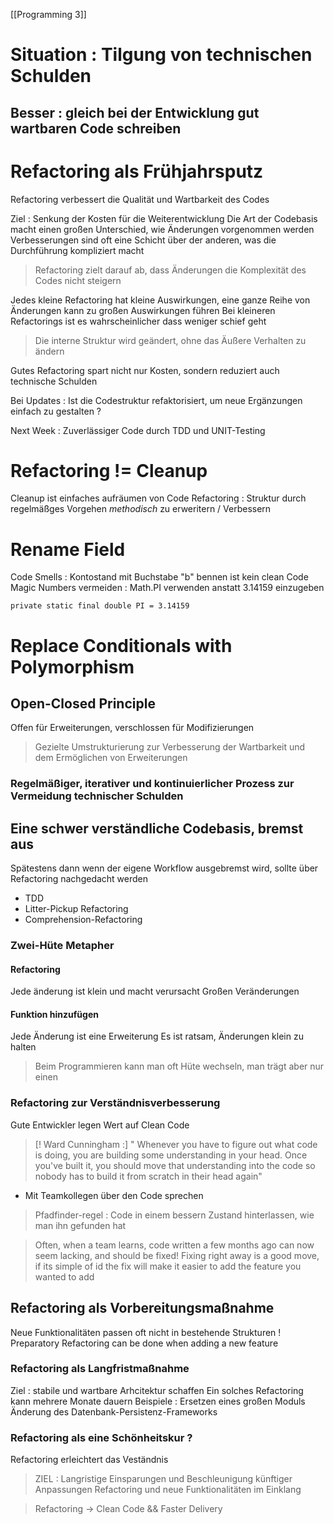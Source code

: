 [[Programming 3]]
# Situation : Tilgung von technischen Schulden

## Besser : gleich bei der Entwicklung gut wartbaren Code schreiben

# Refactoring als Frühjahrsputz
Refactoring verbessert die Qualität und Wartbarkeit des Codes

Ziel : Senkung der Kosten für die Weiterentwicklung 
Die Art der Codebasis macht einen großen Unterschied, wie Änderungen vorgenommen werden
Verbesserungen sind oft eine Schicht über der anderen, was die Durchführung kompliziert macht

> Refactoring zielt darauf ab, dass Änderungen die Komplexität des Codes nicht steigern

Jedes kleine Refactoring hat kleine Auswirkungen, eine ganze Reihe von Änderungen kann zu großen Auswirkungen führen 
Bei kleineren Refactorings ist es wahrscheinlicher dass weniger schief geht 

> Die interne Struktur wird geändert, ohne das Äußere Verhalten zu ändern 

Gutes Refactoring spart nicht nur Kosten, sondern reduziert auch technische Schulden

Bei Updates : Ist die Codestruktur refaktorisiert, um neue Ergänzungen einfach zu gestalten ? 

Next Week : Zuverlässiger Code durch TDD und UNIT-Testing 

# Refactoring != Cleanup 
Cleanup ist einfaches aufräumen von Code
Refactoring : Struktur durch regelmäßges Vorgehen *methodisch* zu erweritern / Verbessern 


# Rename Field 
Code Smells : Kontostand mit Buchstabe "b" bennen ist kein clean Code
Magic Numbers vermeiden  : Math.PI verwenden anstatt 3.14159 einzugeben 

```
private static final double PI = 3.14159
```

# Replace Conditionals with Polymorphism 

## Open-Closed Principle
Offen für Erweiterungen, verschlossen für Modifizierungen 

> Gezielte Umstrukturierung zur Verbesserung der Wartbarkeit und dem Ermöglichen von Erweiterungen 

### Regelmäßiger, iterativer und kontinuierlicher Prozess zur Vermeidung technischer Schulden

## Eine schwer verständliche Codebasis, bremst aus 
Spätestens dann wenn der eigene Workflow ausgebremst wird, sollte über Refactoring nachgedacht werden 
- TDD
- Litter-Pickup Refactoring
- Comprehension-Refactoring

### Zwei-Hüte Metapher
#### Refactoring
Jede änderung ist klein und macht verursacht Großen Veränderungen

#### Funktion hinzufügen
Jede Änderung ist eine Erweiterung 
Es ist ratsam, Änderungen klein zu halten 

> Beim Programmieren kann man oft Hüte wechseln, man trägt aber nur einen 


### Refactoring zur Verständnisverbesserung 
Gute Entwickler legen Wert auf Clean Code

> [! Ward Cunningham :]
> " Whenever you have to figure out what code is doing, you are building some understanding in your head. Once you've built it, you should move that understanding into the code so nobody has to build it from scratch in their head again"
- Mit Teamkollegen über den Code sprechen 

> Pfadfinder-regel : Code in einem bessern Zustand hinterlassen, wie man ihn gefunden hat 

> Often, when a team learns, code written a few months ago can now seem lacking, and should be fixed!
> Fixing right away is a good move, if its simple of id the fix will make it easier to add the feature you wanted to add



## Refactoring als Vorbereitungsmaßnahme
Neue Funktionalitäten passen oft nicht in bestehende Strukturen
! Preparatory Refactoring can be done when adding a new feature 



### Refactoring als Langfristmaßnahme 
Ziel : stabile und wartbare Arhcitektur schaffen 
Ein solches Refactoring kann mehrere Monate dauern 
Beispiele : Ersetzen eines großen Moduls 
Änderung des Datenbank-Persistenz-Frameworks


### Refactoring als eine Schönheitskur ? 
Refactoring erleichtert das Veständnis 

> ZIEL : Langristige Einsparungen und Beschleunigung künftiger Anpassungen
> Refactoring und neue Funktionalitäten im Einklang 


> Refactoring -> Clean Code && Faster Delivery 